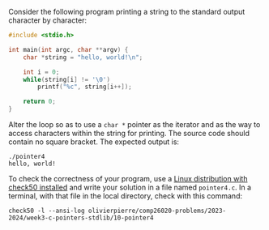 Consider the following program printing a string to the standard output
character by character:

```c
#include <stdio.h>

int main(int argc, char **argv) {
    char *string = "hello, world!\n";

    int i = 0;
    while(string[i] != '\0')
        printf("%c", string[i++]);

    return 0;
}
```

Alter the loop so as to use a `char *` pointer as the iterator and as the way
to access characters within the string for printing. The source code should
contain no square bracket. The expected output is:

```shell
./pointer4
hello, world!
```

To check the correctness of your program, use a
[Linux distribution with check50 installed](https://github.com/olivierpierre/comp26020-devcontainer)
and write your solution in a file named `pointer4.c`. In a
terminal, with that file in the local directory, check with this command:

```shell
check50 -l --ansi-log olivierpierre/comp26020-problems/2023-2024/week3-c-pointers-stdlib/10-pointer4
```
